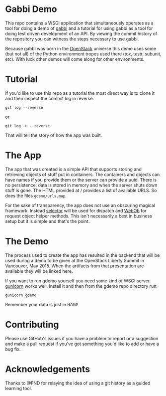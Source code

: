 
# Gabbi Demo

This repo contains a WSGI application that simultaneously operates
as a tool for doing a demo of [gabbi](http://gabbi.readthedocs.org/)
and a tutorial for using gabbi as a tool for doing test driven
development of an API. By viewing the commit history of the
repository you can witness the steps necessary to use gabbi.

Because gabbi was born in the [OpenStack](http://www.openstack.org/)
universe this demo uses some (but not all) of the Python environment
tropes used there (tox, testr, subunit, etc). With luck other demos
will come along for other environments.

# Tutorial

If you'd like to use this repo as a tutorial the most direct way is
to clone it and then inspect the commit log in reverse:

    git log --reverse

or

    git log -u --reverse

That will tell the story of how the app was built.

# The App

The app that was created is a simple API that supports storing and
retrieving objects of stuff put in containers. The containers and
objects can have names if you provide them or the server can provide a
uuid. There is no persistence: data is stored in memory and when the
server shuts down stuff is gone. The HTML provided at / provides a
list of available URLS. So does the files `gdemo/urls.map`.

For the sake of transparency, the app does not use an obscuring
magical framework. Instead [selector](https://pypi.python.org/pypi/selector)
will be used for dispatch and
[WebOb](https://pypi.python.org/pypi/WebOb) for request object
helper methods. This isn't necessarily a best in business setup but it
is simple and that's the point.

# The Demo

The process used to create the app has resulted in the backend that
will be used during a demo to be given at the OpenStack Liberty
Summit in Vancouver, May 2015. When the artifacts from that presentation
are available they will be linked here.

If you want to run gdemo yourself you need some kind of WSGI server.
[gunicorn](https://pypi.python.org/pypi/gunicorn) works well.
Install it and then from the gdemo repo directory run:

    gunicorn gdemo

Remember your data is just in RAM!

# Contributing

Please use GitHub's issues if you have a problem to report or a suggestion
and make a pull request if you've got something you'd like to add or have
a bug fix.

# Acknowledgements

Thanks to @FND for relaying the idea of using a git history as a
guided learning tool.
